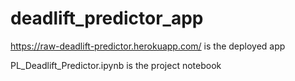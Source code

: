 # deadlift_predictor_app

https://raw-deadlift-predictor.herokuapp.com/ is the deployed app

PL_Deadlift_Predictor.ipynb is the project notebook
